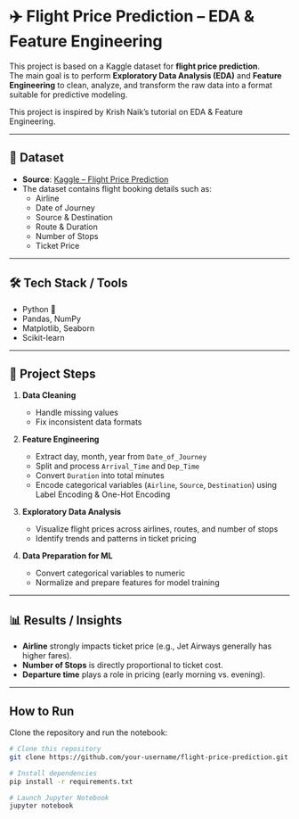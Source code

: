 # ✈️ Flight Price Prediction – EDA & Feature Engineering

This project is based on a Kaggle dataset for **flight price prediction**.  
The main goal is to perform **Exploratory Data Analysis (EDA)** and **Feature Engineering** to clean, analyze, and transform the raw data into a format suitable for predictive modeling.  

This project is inspired by Krish Naik’s tutorial on EDA & Feature Engineering.

---

## 📂 Dataset

- **Source**: [Kaggle – Flight Price Prediction](https://www.kaggle.com/)  
- The dataset contains flight booking details such as:  
  - Airline  
  - Date of Journey  
  - Source & Destination  
  - Route & Duration  
  - Number of Stops  
  - Ticket Price  

---

## 🛠️ Tech Stack / Tools

- Python 🐍  
- Pandas, NumPy  
- Matplotlib, Seaborn  
- Scikit-learn  

---

## 🔑 Project Steps

1. **Data Cleaning**
   - Handle missing values  
   - Fix inconsistent data formats  

2. **Feature Engineering**
   - Extract day, month, year from `Date_of_Journey`  
   - Split and process `Arrival_Time` and `Dep_Time`  
   - Convert `Duration` into total minutes  
   - Encode categorical variables (`Airline`, `Source`, `Destination`) using Label Encoding & One-Hot Encoding  

3. **Exploratory Data Analysis**
   - Visualize flight prices across airlines, routes, and number of stops  
   - Identify trends and patterns in ticket pricing  

4. **Data Preparation for ML**
   - Convert categorical variables to numeric  
   - Normalize and prepare features for model training  

---

## 📊 Results / Insights

- **Airline** strongly impacts ticket price (e.g., Jet Airways generally has higher fares).  
- **Number of Stops** is directly proportional to ticket cost.  
- **Departure time** plays a role in pricing (early morning vs. evening).  

---

##  How to Run

Clone the repository and run the notebook:

```bash
# Clone this repository
git clone https://github.com/your-username/flight-price-prediction.git

# Install dependencies
pip install -r requirements.txt

# Launch Jupyter Notebook
jupyter notebook
